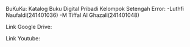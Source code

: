 BuKuKu: Katalog Buku Digital Pribadi
Kelompok Setengah Error:
-Luthfi Naufaldi(241401036)
-M Tiffal Al Ghazali(241401048)

Link Google Drive:

Link Youtube:

